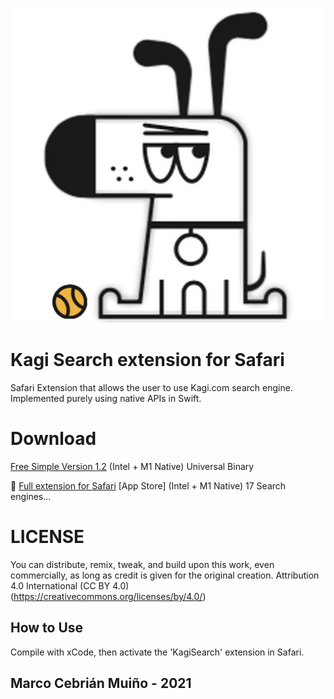 ![Logo](origi.png)
# Kagi Search extension for Safari
Safari Extension that allows the user to use Kagi.com search engine. 
Implemented purely using native APIs in Swift.

# Download
[Free Simple Version 1.2](https://github.com/marcocebrian/kagisearchsafari/releases/download/v12/KagiSearch.app.zip)
(Intel + M1 Native) Universal Binary

💪 [Full extension for Safari](https://apps.apple.com/in/app/custom-search-engine/id1588019370?mt=12)
[App Store] (Intel + M1 Native) 17 Search engines...


# LICENSE
You can distribute, remix, tweak, and build upon this work,
even commercially, as long as credit is given for the original creation.
Attribution 4.0 International (CC BY 4.0)
(https://creativecommons.org/licenses/by/4.0/)

## How to Use
Compile with xCode, then activate the 'KagiSearch' extension in Safari.

## Marco Cebrián Muiño - 2021
